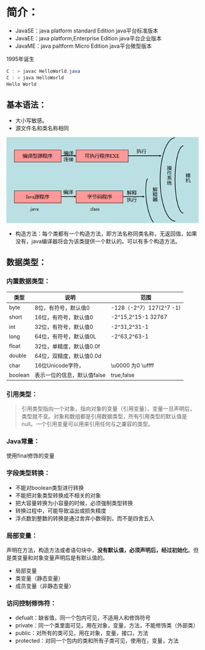 # 简介：

- JavaSE：java platform standard Edition java平台标准版本
- JavaEE：java platform,Enterprise Edition java平台企业版本
- JavaME：java paltform Micro Edition java平台微型版本

1995年诞生

```java
C : > javac HelloWorld.java
C : > java HelloWorld 
Hello World
```



## 基本语法：

- 大小写敏感。
- 源文件名和类名称相同

![image-20180604140022788](images/image-20180604140022788.png)



- 构造方法：每个类都有一个构造方法，即方法名称同类名称，无返回值，如果没有，java编译器将会为该类提供一个默认的。可以有多个构造方法。

## 数据类型：

### 内置数据类型：

| 类型    | 说明                        | 范围                    |
| ------- | --------------------------- | ----------------------- |
| byte    | 8位，有符号，默认值0        | -128（-2^7）127(2^7 -1) |
| short   | 16位，有符号，默认值0       | -2^15,2^15-1 32767      |
| int     | 32位，有符号，默认值0       | -2^31,2^31-1            |
| long    | 64位，有符号，默认值0L      | -2^63,2^63-1            |
| float   | 32位，单精度，默认值0.0f    |                         |
| double  | 64位，双精度，默认值0.0d    |                         |
| char    | 16位Unicode字符，           | \u0000 为0 \uffff       |
| boolean | 表示一位的信息，默认值false | true,false              |

### 引用类型：

> 引用类型指向一个对象，指向对象的变量（引用变量），变量一旦声明后，类型就不变。对象和数组都是引用数据类型，所有引用类型的默认值是null。一个引用变量可以用来引用任何与之兼容的类型。

### Java常量：

使用final修饰的变量

### 字段类型转换：

- 不能对boolean类型进行转换
- 不能把对象类型转换成不相关的对象
- 把大容量转换为小容量的时候，必须强制类型转换
- 转换过程中，可能导致溢出或损失精度
- 浮点数到整数的转换是通过舍弃小数得到，而不是四舍五入



### 局部变量：

声明在方法，构造方法或者语句块中，**没有默认值，必须声明后，经过初始化**。但是类变量和对象变量声明后是有默认值的。

- 局部变量
- 类变量（静态变量）
- 成员变量（非静态变量）

### 访问控制修饰符：

- defualt：缺省值，同一个包内可见，不适用人和修饰符号
- private：同一个类里面可见，用在对象，变量，方法，不能修饰类（外部类）
- public：对所有的类可见，用在对象，变量，接口，方法
- protected：对同一个包内的类和所有子类可见，使用在，变量，方法